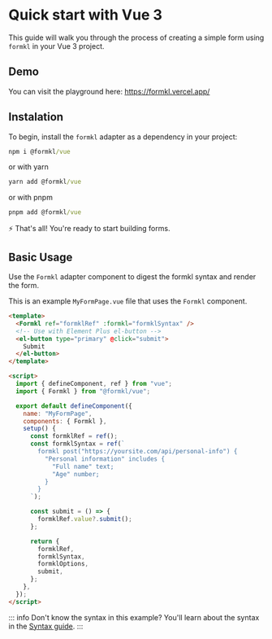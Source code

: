 # Quick start with Vue 3

This guide will walk you through the process of creating a simple form using `formkl` in your Vue 3 project.

## Demo

You can visit the playground here: https://formkl.vercel.app/

## Instalation

To begin, install the `formkl` adapter as a dependency in your project:

```cmd
npm i @formkl/vue
```

or with yarn

```cmd
yarn add @formkl/vue
```

or with pnpm

```cmd
pnpm add @formkl/vue
```

⚡️ That's all! You're ready to start building forms.

## Basic Usage

Use the `Formkl` adapter component to digest the formkl syntax and render the form.

This is an example `MyFormPage.vue` file that uses the `Formkl` component.

```html
<template>
  <Formkl ref="formklRef" :formkl="formklSyntax" />
  <!-- Use with Element Plus el-button -->
  <el-button type="primary" @click="submit">
    Submit
  </el-button>
</template>

<script>
  import { defineComponent, ref } from "vue";
  import { Formkl } from "@formkl/vue";

  export default defineComponent({
    name: "MyFormPage",
    components: { Formkl },
    setup() {
      const formklRef = ref();
      const formklSyntax = ref(`
        formkl post("https://yoursite.com/api/personal-info") {
          "Personal information" includes {
            "Full name" text;
            "Age" number;
          }
        }
      `);

      const submit = () => {
        formklRef.value?.submit();
      };

      return {
        formklRef,
        formklSyntax,
        formklOptions,
        submit,
      };
    },
  });
</script>
```

::: info Don't know the syntax in this example?
You'll learn about the syntax in the [Syntax guide](/syntax/form).
:::
